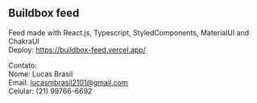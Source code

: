 ## Buildbox feed

Feed made with React.js, Typescript, StyledComponents, MaterialUI and ChakraUI\
Deploy: https://buildbox-feed.vercel.app/

Contato:\
Nome: Lucas Brasil\
Email: lucasmbrasil2101@gmail.com\
Celular: (21) 99766-6692
